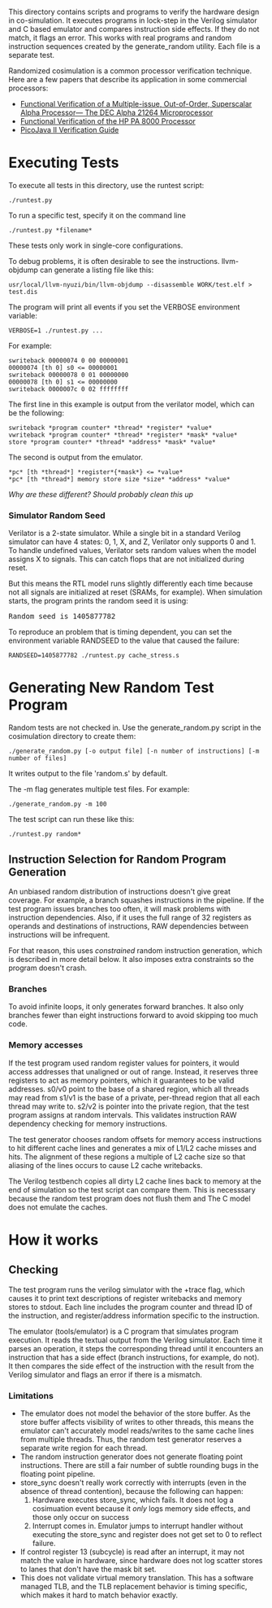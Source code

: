 This directory contains scripts and programs to verify the hardware design in
co-simulation. It executes programs in lock-step in the Verilog simulator and C
based emulator and compares instruction side effects. If they do not match, it
flags an error. This works with real programs and random instruction sequences
created by the generate_random utility. Each file is a separate test.

Randomized cosimulation is a common processor verification technique. Here
are a few papers that describe its application in some commercial processors:

* [Functional Verification of a Multiple-issue, Out-of-Order, Superscalar Alpha Processor— The DEC Alpha 21264 Microprocessor](http://www.cs.clemson.edu/~mark/464/21264.verification.pdf)
* [Functional Verification of the HP PA 8000 Processor](http://www.cs.clemson.edu/~mark/464/hp8000.verification.pdf)
* [PicoJava II Verification Guide](http://www1.pldworld.com/@xilinx/html/pds/HDL/picoJava-II/docs/pj2-verif-guide.pdf)

# Executing Tests

To execute all tests in this directory, use the runtest script:

    ./runtest.py

To run a specific test, specify it on the command line

    ./runtest.py *filename*

These tests only work in single-core configurations.

To debug problems, it is often desirable to see the instructions. llvm-objdump
can generate a listing file like this:

    usr/local/llvm-nyuzi/bin/llvm-objdump --disassemble WORK/test.elf > test.dis

The program will print all events if you set the VERBOSE environment variable:

    VERBOSE=1 ./runtest.py ...

For example:

    swriteback 00000074 0 00 00000001
    00000074 [th 0] s0 <= 00000001
    swriteback 00000078 0 01 00000000
    00000078 [th 0] s1 <= 00000000
    swriteback 0000007c 0 02 ffffffff

The first line in this example is output from the verilator model, which can be the following:

    swriteback *program counter* *thread* *register* *value*
    vwriteback *program counter* *thread* *register* *mask* *value*
    store *program counter* *thread* *address* *mask* *value*

The second is output from the emulator.

    *pc* [th *thread*] *register*{*mask*} <= *value*
    *pc* [th *thread*] memory store size *size* *address* *value*

*Why are these different? Should probably clean this up*

### Simulator Random Seed

Verilator is a 2-state simulator. While a single bit in a standard Verilog
simulator can have 4 states: 0, 1, X, and Z, Verilator only supports 0 and 1.
To handle undefined values, Verilator sets random values when the model assigns
X to signals. This can catch flops that are not initialized during reset.

But this means the RTL model runs slightly differently each time because
not all signals are initialized at reset (SRAMs, for example). When simulation
starts, the program prints the random seed it is using:

<pre>
Random seed is 1405877782
</pre>

To reproduce an problem that is timing dependent, you can set the environment
variable RANDSEED to the value that caused the failure:

    RANDSEED=1405877782 ./runtest.py cache_stress.s

# Generating New Random Test Program

Random tests are not checked in. Use the generate_random.py script
in the cosimulation directory to create them:

    ./generate_random.py [-o output file] [-n number of instructions] [-m number of files]

It writes output to the file 'random.s' by default.

The -m flag generates multiple test files. For example:

    ./generate_random.py -m 100

The test script can run these like this:

    ./runtest.py random*

## Instruction Selection for Random Program Generation

An unbiased random distribution of instructions doesn't give great coverage.
For example, a branch squashes instructions in the pipeline. If the test program
issues branches too often, it will mask problems with instruction dependencies.
Also, if it uses the full range of 32 registers as operands and destinations of
instructions, RAW dependencies between instructions will be infrequent.

For that reason, this uses _constrained_ random instruction generation, which
is described in more detail below. It also imposes extra constraints so the
program doesn't crash.

### Branches

To avoid infinite loops, it only generates forward branches. It also only
branches fewer than eight instructions forward to avoid skipping too much
code.

### Memory accesses

If the test program used random register values for pointers, it would access
addresses that unaligned or out of range. Instead, it reserves three registers
to act as memory pointers, which it guarantees to be valid addresses. s0/v0
point to the base of a shared region, which all threads may read from s1/v1 is
the base of a private, per-thread region that all each thread may write to.
s2/v2 is pointer into the private region, that the test program assigns at
random intervals. This validates instruction RAW dependency checking for memory
instructions.

The test generator chooses random offsets for memory access instructions to
hit different cache lines and generates a mix of L1/L2 cache misses and hits.
The alignment of these regions a multiple of L2 cache size so that aliasing of
the lines occurs to cause L2 cache writebacks.

The Verilog testbench copies all dirty L2 cache lines back to memory at the end
of simulation so the test script can compare them. This is necesssary because
the random test program does not flush them and The C model does not emulate
the caches.

# How it works
## Checking

The test program runs the verilog simulator with the +trace flag, which
causes it to print text descriptions of register writebacks and memory stores
to stdout. Each line includes the program counter and thread ID of the
instruction, and register/address information specific to the instruction.

The emulator (tools/emulator) is a C program that simulates program execution.
It reads the textual output from the Verilog simulator. Each time it parses an
operation, it steps the corresponding thread until it encounters an instruction
that has a side effect (branch instructions, for example, do not). It then
compares the side effect of the instruction with the result from the Verilog
simulator and flags an error if there is a mismatch.

### Limitations

- The emulator does not model the behavior of the store buffer. As the store
  buffer affects visibility of writes to other threads, this means the emulator
  can't accurately model reads/writes to the same cache lines from multiple
  threads. Thus, the random test generator reserves a separate write region for
  each thread.
- The random instruction generator does not generate floating point
  instructions. There are still a fair number of subtle rounding bugs in the
  floating point pipeline.
- store_sync doesn't really work correctly with interrupts (even in the absence
  of thread contention), because the following can happen:
    1. Hardware executes store_sync, which fails. It does not log a cosimuation event
       because it *only* logs memory side effects, and those only occur on success
    2. Interrupt comes in. Emulator jumps to interrupt handler without executing the
	   store_sync and register does not get set to 0 to reflect failure.
- If control register 13 (subcycle) is read after an interrupt, it may not match the
  value in hardware, since hardware does not log scatter stores to lanes that don't
  have the mask bit set.
- This does not validate virtual memory translation. This has a software managed
TLB, and the TLB replacement behavior is timing specific, which makes it hard to match
behavior exactly.

